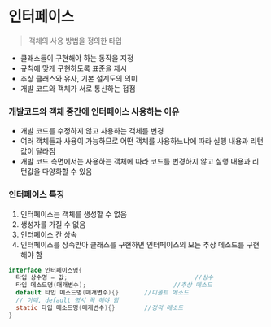 # 인터페이스

> 객체의 사용 방법을 정의한 타입



- 클래스들이 구현해야 하는 동작을 지정
- 규칙에 맞게 구현하도록 표준을 제시
- 추상 클래스와 유사, 기본 설계도의 의미
- 개발 코드와 객체가 서로 통신하는 접점



### 개발코드와 객체 중간에 인터페이스 사용하는 이유

- 개발 코드를 수정하지 않고 사용하는 객체를 변경
- 여러 객체들과 사용이 가능하므로 어떤 객체를 사용하느냐에 따라 실행 내용과 리턴 값이 달라짐
- 개발 코드 측면에서는 사용하는 객체에 따라 코드를 변경하지 않고 실행 내용과 리턴값을 다양화할 수 있음



### 인터페이스 특징

1. 인터페이스는 객체를 생성할 수 없음
2. 생성자를 가질 수 없음
3. 인터페이스 간 상속
4. 인터페이스를 상속받아 클래스를 구현하면 인터페이스의 모든 추상 메소드를 구현해야 함



```java
interface 인터페이스명{
  타입 상수명 = 값;									//상수
  타입 메소드명(매개변수);						//추상 메소드
  default 타입 메소드명(매개변수){}		//디폴트 메소드
  // 이때, default 명시 꼭 해야 함
  static 타입 메소드명(매개변수){}		//정적 메소드
}
```

